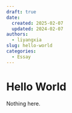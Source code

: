```yaml
---
draft: true
date:
  created: 2025-02-07
  updated: 2024-02-07
authors:
  - liyangxia
slug: hello-world
categories:
  - Essay
---
```


# Hello World

Nothing here.

<!-- more -->
